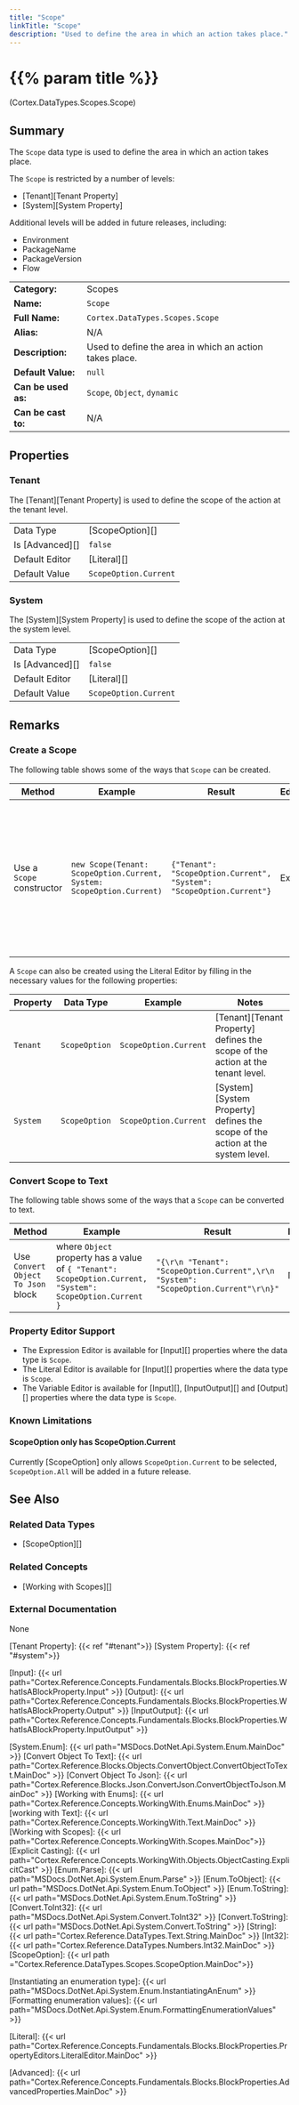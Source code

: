 ```yaml
---
title: "Scope"
linkTitle: "Scope"
description: "Used to define the area in which an action takes place."
---
```


# {{% param title %}}

<p class="namespace">(Cortex.DataTypes.Scopes.Scope)</p>

## Summary

The `Scope` data type is used to define the area in which an action takes place. 

The `Scope` is restricted by a number of levels:

- [Tenant][Tenant Property]
- [System][System Property]

Additional levels will be added in future releases, including:

- Environment
- PackageName
- PackageVersion
- Flow

| | |
|-|-|
| **Category:**          | Scopes                                                  |
| **Name:**              | `Scope`                                |
| **Full Name:**         | `Cortex.DataTypes.Scopes.Scope`         |
| **Alias:**             | N/A                                              |
| **Description:**       | Used to define the area in which an action takes place.|
| **Default Value:**     | `null`                             |
| **Can be used as:**    | `Scope`, `Object`, `dynamic`           |
| **Can be cast to:**    | N/A |

## Properties

### Tenant

The [Tenant][Tenant Property] is used to define the scope of the action at the tenant level.

| | |
|-|-|
| Data Type | [ScopeOption][] |
| Is [Advanced][] | `false` |
| Default Editor | [Literal][] |
| Default Value | `ScopeOption.Current` |

### System

The [System][System Property] is used to define the scope of the action at the system level.

| | |
|-|-|
| Data Type | [ScopeOption][] |
| Is [Advanced][] | `false` |
| Default Editor | [Literal][] |
| Default Value | `ScopeOption.Current` |

## Remarks

### Create a Scope

The following table shows some of the ways that `Scope` can be created.

| Method | Example | Result | Editor&nbsp;Support | Notes |
|-|-|-|-|-|
|Use a `Scope` constructor | `new Scope(Tenant: ScopeOption.Current, System: ScopeOption.Current)` | `{"Tenant": "ScopeOption.Current", "System": "ScopeOption.Current"}`| Expression | Creates a new `Scope` that can be used to restrict an action to the current Tenant and System. |

A `Scope` can also be created using the Literal Editor by filling in the necessary values for the following properties:

| Property | Data Type | Example | Notes |
|-|-|-|-|
| `Tenant` | `ScopeOption` | `ScopeOption.Current` | [Tenant][Tenant Property] defines the scope of the action at the tenant level. |
| `System` | `ScopeOption` | `ScopeOption.Current` | [System][System Property] defines the scope of the action at the system level. |

### Convert Scope to Text

The following table shows some of the ways that a `Scope` can be converted to text.

| Method | Example | Result | Editor&nbsp;Support | Notes |
|-|-|-|-|-|
| Use `Convert Object To Json` block | where `Object` property has a value of `{ "Tenant": ScopeOption.Current, "System": ScopeOption.Current }` | `"{\r\n "Tenant": "ScopeOption.Current",\r\n "System": "ScopeOption.Current"\r\n}"`  | N/A |See [Convert Object To Json][] |

### Property Editor Support

- The Expression Editor is available for [Input][] properties where the data type is `Scope`.
- The Literal Editor is available for [Input][] properties where the data type is `Scope`.
- The Variable Editor is available for [Input][], [InputOutput][] and [Output][] properties where the data type is `Scope`.

### Known Limitations

#### ScopeOption only has ScopeOption.Current

Currently [ScopeOption] only allows `ScopeOption.Current` to be selected, `ScopeOption.All` will be added in a future release.

## See Also

### Related Data Types

- [ScopeOption][]

### Related Concepts

- [Working with Scopes][]

### External Documentation

None

[Tenant Property]: {{< ref "#tenant">}}
[System Property]: {{< ref "#system">}}

[Input]: {{< url path="Cortex.Reference.Concepts.Fundamentals.Blocks.BlockProperties.WhatIsABlockProperty.Input" >}}
[Output]: {{< url path="Cortex.Reference.Concepts.Fundamentals.Blocks.BlockProperties.WhatIsABlockProperty.Output" >}}
[InputOutput]: {{< url path="Cortex.Reference.Concepts.Fundamentals.Blocks.BlockProperties.WhatIsABlockProperty.InputOutput" >}}

[System.Enum]: {{< url path="MSDocs.DotNet.Api.System.Enum.MainDoc" >}}
[Convert Object To Text]: {{< url path="Cortex.Reference.Blocks.Objects.ConvertObject.ConvertObjectToText.MainDoc" >}}
[Convert Object To Json]: {{< url path="Cortex.Reference.Blocks.Json.ConvertJson.ConvertObjectToJson.MainDoc" >}}
[Working with Enums]: {{< url path="Cortex.Reference.Concepts.WorkingWith.Enums.MainDoc" >}}
[working with Text]: {{< url path="Cortex.Reference.Concepts.WorkingWith.Text.MainDoc" >}}
[Working with Scopes]: {{< url path="Cortex.Reference.Concepts.WorkingWith.Scopes.MainDoc">}}
[Explicit Casting]: {{< url path="Cortex.Reference.Concepts.WorkingWith.Objects.ObjectCasting.ExplicitCast" >}}
[Enum.Parse]: {{< url path="MSDocs.DotNet.Api.System.Enum.Parse" >}}
[Enum.ToObject]: {{< url path="MSDocs.DotNet.Api.System.Enum.ToObject" >}}
[Enum.ToString]: {{< url path="MSDocs.DotNet.Api.System.Enum.ToString" >}}
[Convert.ToInt32]: {{< url path="MSDocs.DotNet.Api.System.Convert.ToInt32" >}}
[Convert.ToString]: {{< url path="MSDocs.DotNet.Api.System.Convert.ToString" >}}
[String]: {{< url path="Cortex.Reference.DataTypes.Text.String.MainDoc" >}}
[Int32]: {{< url path="Cortex.Reference.DataTypes.Numbers.Int32.MainDoc" >}}
[ScopeOption]: {{< url path ="Cortex.Reference.DataTypes.Scopes.ScopeOption.MainDoc">}}

[Instantiating an enumeration type]: {{< url path="MSDocs.DotNet.Api.System.Enum.InstantiatingAnEnum" >}}
[Formatting enumeration values]: {{< url path="MSDocs.DotNet.Api.System.Enum.FormattingEnumerationValues" >}}

[Literal]: {{< url path="Cortex.Reference.Concepts.Fundamentals.Blocks.BlockProperties.PropertyEditors.LiteralEditor.MainDoc" >}}

[Advanced]: {{< url path="Cortex.Reference.Concepts.Fundamentals.Blocks.BlockProperties.AdvancedProperties.MainDoc" >}}